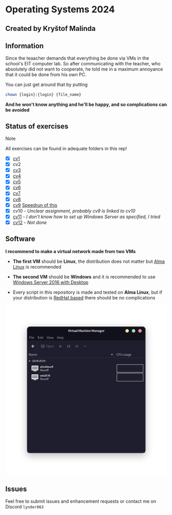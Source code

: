 # Operating Systems 2024
## Created by Kryštof Malinda

## Information
Since the teaacher demands that everything be done via VMs in the school's EIT computer lab.
So after communicating with the teacher, who absolutely did not want to cooperate, he told me in a maximum annoyance that it could be done from his own PC.

You can just get around that by putting 


```bash
chown {login}:{login} {file_name}
```

**And he won't know anything and he'll be happy, and so complications can be avoided**

## Status of exercises
> [!NOTE]
 > All exercises can be found in adequate folders in this rep!


- [x] [cv1](cv1/cv1.md)
- [x] cv2
- [x] [cv3](cv3/cv3.md)
- [x] [cv4](cv4/cv4.md)
- [x] [cv5](cv5/cv5.md)
- [x] [cv6](cv6/cv6.md)
- [x] [cv7](cv7/cv7.md)
- [x] [cv8](cv8/cv8.md)
- [x] [cv9](cv9/cv9.md) [Speedrun of this](https://youtu.be/ECHbx_mDUpk)
- [x] cv10 - *Unclear assignment, probably cv9 is linked to cv10*
- [x] [cv11](cv11/cv11.md) - *I don't know how to set up Windows Server as specified, I tried*
- [x] [cv12](cv12/cv12.md) - *Not done*

## Software
**I recommend to make a virtual network made from two VMs**

- **The first VM** should be **Linux**, the distribution does not matter but [Alma Linux](https://almalinux.org/) is recommended

- **The second VM** should be **Windows** and it is recommended to use [Windows Server 2016 with Desktop](https://www.microsoft.com/en-us/evalcenter/download-windows-server-2016)

- Every script in this repository is made and tested on **Alma Linux**, but if your distribution is [RedHat based](https://en.wikipedia.org/wiki/Red_Hat_Enterprise_Linux_derivatives) there should be no complications

![VMs in hyperviser](assests/vms.png)

## Issues
Feel free to submit issues and enhancement requests or contact me on Discord `lynder063`
